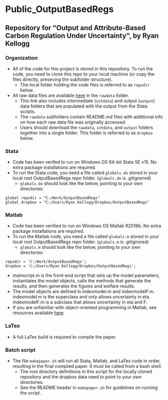 # Public_OutputBasedRegs
## Repository for "Output and Attribute-Based Carbon Regulation Under Uncertainty", by Ryan Kellogg

### Organization
- All of the code for this project is stored in this repository. To run the code, you need to clone this repo to your local machine (or copy the files directly, preseving the subfolder structure).
  * The local folder holding the code files is referred to as `repodir` below.
- All raw data files are available [here](https://www.dropbox.com/sh/bbumsxyrngrcmqm/AACTPSZy0i1YwZ6g1ZjaSs3fa?dl=0) in the `rawdata` folder.
  * This link also includes intermediate (`intdata`) and output (`output`) data folders that are populated with the output from the Stata scripts.
  * The `rawdata` subfolders contain README.md files with additional info on how each raw data file was originally accessed.
  * Users should download the `rawdata`, `intdata`, and `output` folders together into a single folder. This folder is referred to as `dropbox` below.


### Stata
- Code has been verifed to run on Windows OS 64-bit Stata SE v15. No extra package installations are required.
- To run the Stata code, you need a file called `globals.do` stored in your local root OutputBasedRegs repo folder. (`globals.do` is .gitignored)
    - `globals.do` should look like the below, pointing to your own directories:
```
global repodir = "C:/Work/OutputBasedRegs"
global dropbox = "C:/Users/Ryan Kellogg/Dropbox/OutputBasedRegs"
```

### Matlab
- Code has been verified to run on Windows OS Matlab R2018b. No extra package installations are required.
- To run the Matlab code, you need a file called `globals.m` stored in your local root OutputBasedRegs repo folder. (`globals.m` is .gitignored)
    - `globals.m` should look like the below, pointing to your own directories:
```
repodir = 'C:/Work/OutputBasedRegs';
dropbox = 'C:/Users/Ryan Kellogg/Dropbox/OutputBasedRegs';
```
- mainscript.m is the front-end script that sets up the model parameters, instantiates the model objects, calls the methods that generate the results, and then generates the figures and welfare results. 
- The model objects are defined in indexmodel.m and indexmodelF.m. indexmodel.m is the superclass and only allows uncertainty in eta. indexmodelF.m is a subclass that allows uncertainty in eta and F.
- If you are unfamiliar with object-oriented programming in Matlab, see resources available [here](https://www.mathworks.com/discovery/object-oriented-programming.html)


### LaTex
- A full LaTex build is required to compile the paper.


### Batch script
- The file `makepaper.sh` will run all Stata, Matlab, and LaTex code in order, resulting in the final compiled paper. It must be called from a bash shell.
  * The root directory definitions in this script for the locally cloned repository and the dropbox data need to point to your own directories.
  * See the README header in `makepaper.sh` for guidelines on running the script.


